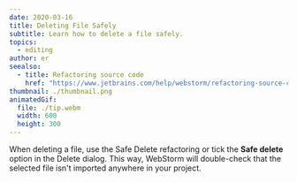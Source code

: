 ```yaml
---
date: 2020-03-16
title: Deleting File Safely
subtitle: Learn how to delete a file safely.
topics:
  - editing
author: er
seealso:
  - title: Refactoring source code
    href: "https://www.jetbrains.com/help/webstorm/refactoring-source-code.html#"
thumbnail: ./thumbnail.png
animatedGif:
  file: ./tip.webm
  width: 600
  height: 300
---
```


When deleting a file, use the Safe Delete refactoring or tick the **Safe delete** option in the Delete dialog. This way, WebStorm will double-check that the selected file isn't imported anywhere in your project.
